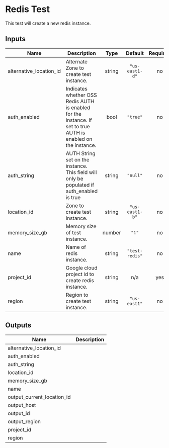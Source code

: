 # Redis Test

This test will create a new redis instance.

<!-- BEGINNING OF PRE-COMMIT-TERRAFORM DOCS HOOK -->
## Inputs

| Name | Description | Type | Default | Required |
|------|-------------|:----:|:-----:|:-----:|
| alternative\_location\_id | Alternate Zone to create test instance. | string | `"us-east1-d"` | no |
| auth\_enabled | Indicates whether OSS Redis AUTH is enabled for the instance. If set to true AUTH is enabled on the instance. | bool | `"true"` | no |
| auth\_string | AUTH String set on the instance. This field will only be populated if auth_enabled is true | string | `"null"` | no |
| location\_id | Zone to create test instance. | string | `"us-east1-b"` | no |
| memory\_size\_gb | Memory size of test instance. | number | `"1"` | no |
| name | Name of redis instance. | string | `"test-redis"` | no |
| project\_id | Google cloud project id to create redis instance. | string | n/a | yes |
| region | Region to create test instance. | string | `"us-east1"` | no |

## Outputs

| Name | Description |
|------|-------------|
| alternative\_location\_id |  |
| auth\_enabled |  |
| auth\_string |  |
| location\_id |  |
| memory\_size\_gb |  |
| name |  |
| output\_current\_location\_id |  |
| output\_host |  |
| output\_id |  |
| output\_region |  |
| project\_id |  |
| region |  |

<!-- END OF PRE-COMMIT-TERRAFORM DOCS HOOK -->
